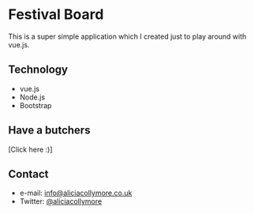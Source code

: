 Festival Board
======

This is a super simple application which I created just to play around with vue.js.

## Technology
* vue.js
* Node.js
* Bootstrap

## Have a butchers
[Click here :)]


## Contact
* e-mail: info@aliciacollymore.co.uk
* Twitter: [@aliciacollymore](https://twitter.com/aliciacollymore "aliciacollymore on twitter")
